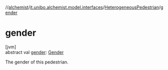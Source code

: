 //[alchemist](../../../index.md)/[it.unibo.alchemist.model.interfaces](../index.md)/[HeterogeneousPedestrian](index.md)/[gender](gender.md)

# gender

[jvm]\
abstract val [gender](gender.md): [Gender](../../it.unibo.alchemist.model.cognitiveagents.impact.individual/-gender/index.md)

The gender of this pedestrian.
